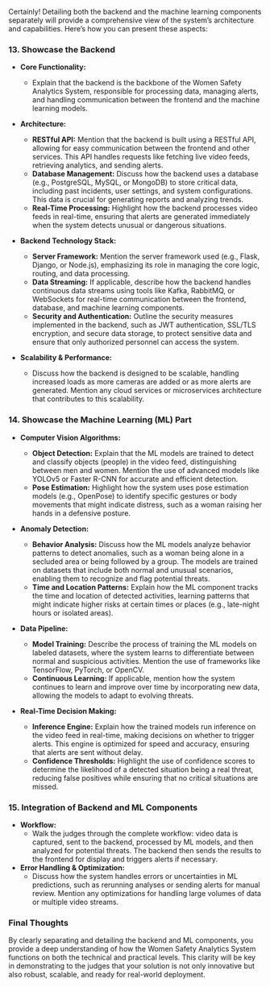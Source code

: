 Certainly! Detailing both the backend and the machine learning components separately will provide a comprehensive view of the system’s architecture and capabilities. Here’s how you can present these aspects:

### 13. **Showcase the Backend**

- **Core Functionality:**

  - Explain that the backend is the backbone of the Women Safety Analytics System, responsible for processing data, managing alerts, and handling communication between the frontend and the machine learning models.

- **Architecture:**

  - **RESTful API:** Mention that the backend is built using a RESTful API, allowing for easy communication between the frontend and other services. This API handles requests like fetching live video feeds, retrieving analytics, and sending alerts.
  - **Database Management:** Discuss how the backend uses a database (e.g., PostgreSQL, MySQL, or MongoDB) to store critical data, including past incidents, user settings, and system configurations. This data is crucial for generating reports and analyzing trends.
  - **Real-Time Processing:** Highlight how the backend processes video feeds in real-time, ensuring that alerts are generated immediately when the system detects unusual or dangerous situations.

- **Backend Technology Stack:**

  - **Server Framework:** Mention the server framework used (e.g., Flask, Django, or Node.js), emphasizing its role in managing the core logic, routing, and data processing.
  - **Data Streaming:** If applicable, describe how the backend handles continuous data streams using tools like Kafka, RabbitMQ, or WebSockets for real-time communication between the frontend, database, and machine learning components.
  - **Security and Authentication:** Outline the security measures implemented in the backend, such as JWT authentication, SSL/TLS encryption, and secure data storage, to protect sensitive data and ensure that only authorized personnel can access the system.

- **Scalability & Performance:**
  - Discuss how the backend is designed to be scalable, handling increased loads as more cameras are added or as more alerts are generated. Mention any cloud services or microservices architecture that contributes to this scalability.

### 14. **Showcase the Machine Learning (ML) Part**

- **Computer Vision Algorithms:**

  - **Object Detection:** Explain that the ML models are trained to detect and classify objects (people) in the video feed, distinguishing between men and women. Mention the use of advanced models like YOLOv5 or Faster R-CNN for accurate and efficient detection.
  - **Pose Estimation:** Highlight how the system uses pose estimation models (e.g., OpenPose) to identify specific gestures or body movements that might indicate distress, such as a woman raising her hands in a defensive posture.

- **Anomaly Detection:**

  - **Behavior Analysis:** Discuss how the ML models analyze behavior patterns to detect anomalies, such as a woman being alone in a secluded area or being followed by a group. The models are trained on datasets that include both normal and unusual scenarios, enabling them to recognize and flag potential threats.
  - **Time and Location Patterns:** Explain how the ML component tracks the time and location of detected activities, learning patterns that might indicate higher risks at certain times or places (e.g., late-night hours or isolated areas).

- **Data Pipeline:**

  - **Model Training:** Describe the process of training the ML models on labeled datasets, where the system learns to differentiate between normal and suspicious activities. Mention the use of frameworks like TensorFlow, PyTorch, or OpenCV.
  - **Continuous Learning:** If applicable, mention how the system continues to learn and improve over time by incorporating new data, allowing the models to adapt to evolving threats.

- **Real-Time Decision Making:**
  - **Inference Engine:** Explain how the trained models run inference on the video feed in real-time, making decisions on whether to trigger alerts. This engine is optimized for speed and accuracy, ensuring that alerts are sent without delay.
  - **Confidence Thresholds:** Highlight the use of confidence scores to determine the likelihood of a detected situation being a real threat, reducing false positives while ensuring that no critical situations are missed.

### 15. **Integration of Backend and ML Components**

- **Workflow:**
  - Walk the judges through the complete workflow: video data is captured, sent to the backend, processed by ML models, and then analyzed for potential threats. The backend then sends the results to the frontend for display and triggers alerts if necessary.
- **Error Handling & Optimization:**
  - Discuss how the system handles errors or uncertainties in ML predictions, such as rerunning analyses or sending alerts for manual review. Mention any optimizations for handling large volumes of data or multiple video streams.

### Final Thoughts

By clearly separating and detailing the backend and ML components, you provide a deep understanding of how the Women Safety Analytics System functions on both the technical and practical levels. This clarity will be key in demonstrating to the judges that your solution is not only innovative but also robust, scalable, and ready for real-world deployment.
